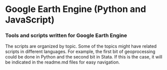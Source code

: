 # Google Earth Engine (Python and JavaScript)
### Tools and scripts written for Google Earth Engine
The scripts are organized by topic. Some of the topics might have related scripts in different languages. For example, the first bit of geoprocessing could be done in Python and the second bit in Stata. If this is the case, it will be indicated in the readme.md files for easy navigation.
